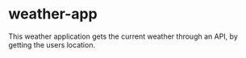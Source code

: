 # weather-app
This weather application gets the current weather through an API, by getting the users location.
